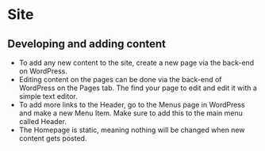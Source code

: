 # Site
## Developing and adding content

- To add any new content to the site, create a new page via the back-end on WordPress.
- Editing content on the pages can be done via the back-end of WordPress on the Pages tab. The find your page to edit and edit it with a simple text editor.
- To add more links to the Header, go to the Menus page in WordPress and make a new Menu Item. Make sure to add this to the main menu called Header.
- The Homepage is static, meaning nothing will be changed when new content gets posted.